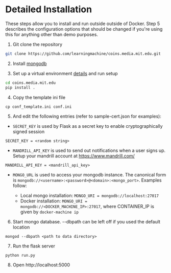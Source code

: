 

Detailed Installation
===
These steps allow you to install and run outside outside of Docker. Step 5 describes the configuration options that
should be changed if you're using this for anything other than demo purposes.

1. Git clone the repository

```bash
git clone https://github.com/learningmachine/coins.media.mit.edu.git
```

2. Install [mongodb](https://docs.mongodb.com/v3.0/installation/)

3. Set up a virtual environment [details](http://docs.python-guide.org/en/latest/dev/virtualenvs/) and run setup

```bash
cd coins.media.mit.edu
pip install .
```

4. Copy the template ini file

`cp conf_template.ini conf.ini`

5. And edit the following entries (refer to sample-cert.json for examples):
  * `SECRET_KEY` is used by Flask as a secret key to enable cryptographically signed session

`SECRET_KEY = <random string>`

  * `MANDRILL_API_KEY` is used to send out notifications when a user signs up. Setup your mandrill account at https://www.mandrill.com/

`MANDRILL_API_KEY = <mandrill_api_key>`

  *  `MONGO_URL` is used to access your mongodb instance. The canonical form is `mongodb://<username>:<password>@<domain>:<mongo_port>`. Examples follow:

     * Local mongo installation: `MONGO_URI = mongodb://localhost:27017`
     * Docker installation: `MONGO_URI = mongodb://<DOCKER_MACHINE_IP>:27017`, where CONTAINER_IP is given by `docker-machine ip`


6. Start mongo database. --dbpath can be left off if you used the default location

```shell
mongod --dbpath <path to data directory>

```
7. Run the flask server
```shell
python run.py
```

8. Open http://localhost:5000



